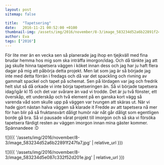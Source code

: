 ```yaml
---
layout: post
sitemap: false

title:  "Tapetsering"
date:   2016-11-21 00:52:00 +0100
thumbnail-img: /assets/img/2016/november/8-3/image_583234d52a6b22891f247fa7.jpg
author: Eva
tags: ["2016"]
---
```


För lite mer än en vecka sen så planerade jag ihop en tjejkväll med fina brudar hemma hos mig som ska inträffa imorgon/idag. Och då tänkte jag att jag skulle hinna tapetsera väggen i köket innan dess och jag har ju haft flera dagar på mig att påbörja detta projekt. Men lat som jag är så började jag inte med detta förrän i fredags och då var det spackling och rivning av gammalt spackel och tapet på schemat. Sen på lördagen var jag och fredrik helt slut så då orkade vi inte börja tapetseringen än. Så vi började tapetsera idag/igår kl 15 och det var svårare än vad vi trodde. Det är ju två fönster, ett överskåp, ett underskåp och två element på en ganska kort vägg så varenda våd som skulle upp på väggen var tvungen att skäras ut. När vi hade gjort nästan halva väggen så klarade it Fredde av att tapetsera nå mer för han blir på så fruktansvärt dåligt humör när nåt går dåligt som egentligen borde gå bra. Så vi pausade vårat projekt till imorgon och så ska vi försöka tapetsera färdigt resten av väggen imorgon innan mina gäster kommer. Spännandeee :D

![]({{ '/assets/img/2016/november/8-3/image_583234d52a6b22891f247fa7.jpg'  | relative_url }})

![]({{ '/assets/img/2016/november/8-3/image_583234d5e087c332f52d201e.jpg'  | relative_url }})

